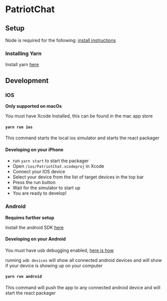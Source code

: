# PatriotChat

## Setup
Node is required for the following: [install instructions](https://nodejs.org/en/download/)

### Installing Yarn
Install yarn [here](https://yarnpkg.com/lang/en/docs/install/)

## Development

### IOS
**Only supported on macOs**

You must have Xcode Installed, this can be found in the mac app store

#### `yarn run ios`
This command starts the local ios simulator and starts the react packager

#### Developing on your iPhone
* run `yarn start` to start the packager
* Open `/ios/PatriotChat.xcodeproj` in Xcode
* Connect your IOS device
* Select your device from the list of target devices in the top bar
* Press the run button
* Wait for the simulator to start up
* You are ready to develop!

### Android
**Requires further setup**

Install the android SDK [here](http://www.androidauthority.com/how-to-install-android-sdk-software-development-kit-21137/)

#### Developing on your Android

You must have usb debugging enabled, [here is how](https://www.kingoapp.com/root-tutorials/how-to-enable-usb-debugging-mode-on-android.htm)

running `adb devices` will show all connected android devices and will show if your device is showing up on your computer

#### `yarn run android`
This command will push the app to any connected android device and will start the react packager

